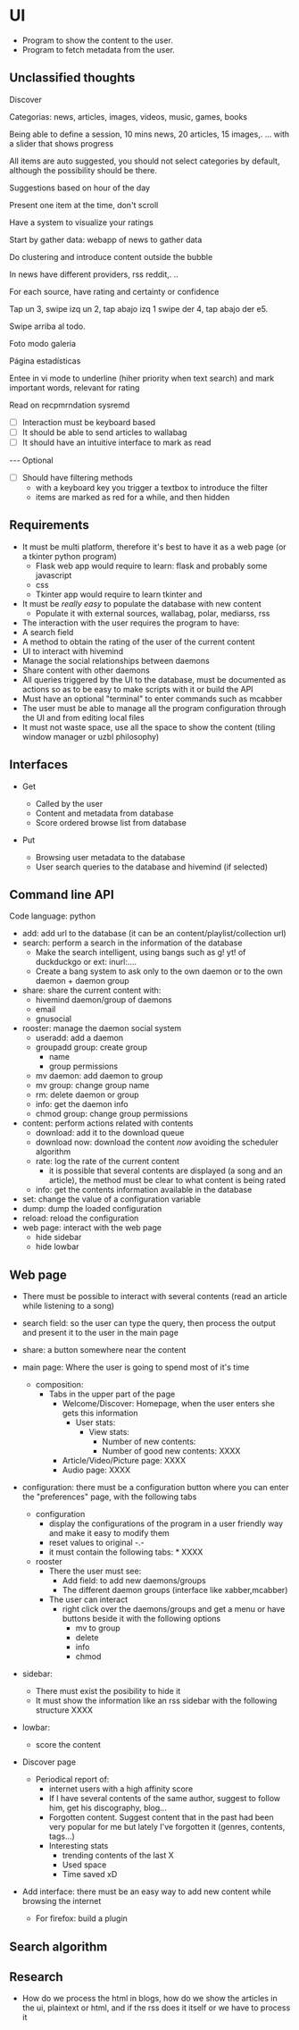 # UI

* Program to show the content to the user.
* Program to fetch metadata from the user.

## Unclassified thoughts

Discover

Categorias: news, articles, images, videos, music, games, books

Being able to define a session, 10 mins news, 20 articles, 15 images,. ... with a slider that shows progress

All items are auto suggested, you should not select categories by default, although the possibility should be there.

Suggestions based on hour of the day

Present one item at the time, don't scroll

Have a system to visualize your ratings

Start by gather data:
webapp of news to gather data

Do clustering and introduce content outside the bubble

In news have different providers, rss reddit,. ..

For each source, have rating and certainty or confidence

Tap un 3, swipe izq un 2, tap abajo izq 1 swipe der 4, tap abajo der e5.

Swipe arriba al todo.

Foto modo galeria

Página estadísticas

Entee in vi mode to underline (hiher priority when text search) and mark important words, relevant for rating

Read on recpmrndation sysremd

* [ ] Interaction must be keyboard based
* [ ] It should be able to send articles to wallabag
* [ ] It should have an intuitive interface to mark as read

--- Optional

* [ ] Should have filtering methods
  * with a keyboard key you trigger a textbox to introduce the filter
  * items are marked as red for a while, and then hidden

## Requirements

* It must be multi platform, therefore it's best to have it as a web page (or
  a tkinter python program)
  * Flask web app would require to learn: flask and probably some javascript
  + css
  * Tkinter app would require to learn tkinter and
* It must be *really easy* to populate the database with new content
  * Populate it with external sources, wallabag, polar, mediarss, rss
* The interaction with the user requires the program to have:
* A search field
* A method to obtain the rating of the user of the current content
* UI to interact with hivemind
* Manage the social relationships between daemons
* Share content with other daemons
* All queries triggered by the UI to the database, must be documented as actions so as to be easy to make scripts with it or build the API
* Must have an optional "terminal" to enter commands such as mcabber
* The user must be able to manage all the program configuration through the UI and from editing local files
* It must not waste space, use all the space to show the content (tiling window manager or uzbl philosophy)

## Interfaces

* Get
	* Called by the user
	* Content and metadata from database
	* Score ordered browse list from database

* Put
	* Browsing user metadata to the database
	* User search queries to the database and hivemind (if selected)

## Command line API

Code language: python
* add: add url to the database (it can be an content/playlist/collection url)
* search: perform a search in the information of the database
	* Make the search intelligent, using bangs such as g! yt! of duckduckgo or ext: inurl:....
	* Create a bang system to ask only to the own daemon or to the own daemon + daemon group
* share: share the current content with:
	* hivemind daemon/group of daemons
	* email
	* gnusocial
* rooster: manage the daemon social system
	* useradd: add a daemon
	* groupadd group: create group
		* name
		* group permissions
	* mv daemon: add daemon to group
	* mv group: change group name
	* rm: delete daemon or group
	* info: get the daemon info
	* chmod group: change group permissions
* content: perform actions related with contents
	* download: add it to the download queue
	* download now: download the content *now* avoiding the scheduler algorithm
	* rate: log the rate of the current content
		* it is possible that several contents are displayed (a song and an article), the method must be clear to what content is being rated
	* info: get the contents information available in the database
* set: change the value of a configuration variable
* dump: dump the loaded configuration
* reload: reload the configuration
* web page: interact with the web page
	* hide sidebar
	* hide lowbar

## Web page

* There must be possible to interact with several contents (read an article while listening to a song)
* search field: so the user can type the query, then process the output and present it to the user in the main page
* share: a button somewhere near the content
* main page: Where the user is going to spend most of it's time
	* composition:
		* Tabs in the upper part of the page
			* Welcome/Discover: Homepage, when the user enters she gets this information
				* User stats:
					* View stats:
						* Number of new contents:
						* Number of good new contents:
XXXX
			* Article/Video/Picture page:
XXXX
			* Audio page:
XXXX
* configuration: there must be a configuration button where you can enter the "preferences" page, with the following tabs
	* configuration
		* display the configurations of the program in a user friendly way and make it easy to modify them
		* reset values to original -.-
		* it must contain the following tabs:
			*
XXXX
	* rooster
		* There the user must see:
			* Add field: to add new daemons/groups
			* The different daemon groups (interface like xabber,mcabber)
		* The user can interact
			* right click over the daemons/groups and get a menu or have buttons beside it with the following options
				* mv to group
				* delete
				* info
				* chmod
* sidebar:
	* There must exist the posibility to hide it
	* It must show the information like an rss sidebar with the following structure
XXXX

* lowbar:
	* score the content

* Discover page
	* Periodical report of:
		* internet users with a high affinity score
		* If I have several contents of the same author, suggest to follow him, get his discography, blog...
		* Forgotten content. Suggest content that in the past had been
			very popular for me but lately I've forgotten it (genres,
			contents, tags...)
		* Interesting stats
			* trending contents of the last X
			* Used space
			* Time saved xD
* Add interface: there must be an easy way to add new content while browsing the internet
	* For firefox: build a plugin

## Search algorithm

## Research

- How do we process the html in blogs, how do we show the articles in the ui, plaintext or html, and if the rss does it itself or we have to process it

